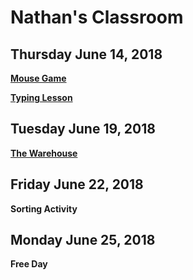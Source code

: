 # Nathan's Classroom
## Thursday June 14, 2018

[**Mouse Game**](http://mouseaccuracy.com/)

[**Typing Lesson**](https://www.typingclub.com/sportal/team-27773/program-typing-jungle.game)


## Tuesday June 19, 2018
[**The Warehouse**](https://www.mathplayground.com/logic_the_warehouse.html)

## Friday June 22, 2018
**Sorting Activity**

## Monday June 25, 2018
**Free Day**

